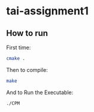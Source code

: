 # tai-assignment1

## How to run

First time:

```bash
cmake .
```

Then to compile:

```bash
make
```

And to Run the Executable:

```bash
./CPM
```